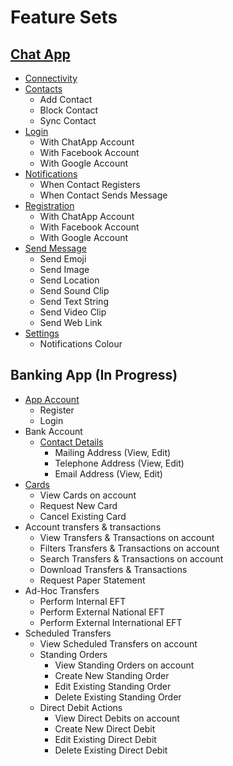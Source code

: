 # Feature Sets

## [Chat App](https://github.com/TheMightyLlama/GherkinFeatureSets/tree/master/ChatApp)

* [Connectivity](https://github.com/TheMightyLlama/GherkinFeatureSets/tree/master/ChatApp/Connectivity)
* [Contacts](https://github.com/TheMightyLlama/GherkinFeatureSets/tree/master/ChatApp/Contacts)
  * Add Contact
  * Block Contact
  * Sync Contact
* [Login](https://github.com/TheMightyLlama/GherkinFeatureSets/tree/master/ChatApp/Login)
  * With ChatApp Account
  * With Facebook Account
  * With Google Account
* [Notifications](https://github.com/TheMightyLlama/GherkinFeatureSets/tree/master/ChatApp/Notifications)
  * When Contact Registers
  * When Contact Sends Message
* [Registration](https://github.com/TheMightyLlama/GherkinFeatureSets/tree/master/ChatApp/Registration)
  * With ChatApp Account
  * With Facebook Account
  * With Google Account
* [Send Message](https://github.com/TheMightyLlama/GherkinFeatureSets/tree/master/ChatApp/Send%20Message)
  * Send Emoji
  * Send Image  
  * Send Location
  * Send Sound Clip
  * Send Text String
  * Send Video Clip
  * Send Web Link
* [Settings](https://github.com/TheMightyLlama/GherkinFeatureSets/tree/master/ChatApp/Settings)
  * Notifications Colour

## Banking App (In Progress)

* [App Account](https://github.com/TheMightyLlama/GherkinFeatureSets/tree/master/BankApp/App%20Account)
  * Register
  * Login
* Bank Account
  * [Contact Details](https://github.com/TheMightyLlama/GherkinFeatureSets/tree/master/BankApp/Bank%20Account/Contact)
    * Mailing Address (View, Edit)
    * Telephone Address (View, Edit)
    * Email Address (View, Edit)
 * [Cards](https://github.com/TheMightyLlama/GherkinFeatureSets/tree/master/BankApp/Bank%20Account/Cards)
    * View Cards on account
    * Request New Card
    * Cancel Existing Card	
 * Account transfers & transactions
    * View Transfers & Transactions on account
    * Filters Transfers & Transactions on account
    * Search Transfers & Transactions on account
    * Download Transfers & Transactions
    * Request Paper Statement
 * Ad-Hoc Transfers
    * Perform Internal EFT
    * Perform External National EFT
    * Perform External International EFT
 * Scheduled Transfers
    * View Scheduled Transfers on account
    * Standing Orders
      * View Standing Orders on account
      * Create New Standing Order
      * Edit Existing Standing Order
      * Delete Existing Standing Order
    * Direct Debit Actions
      * View Direct Debits on account
      * Create New Direct Debit
      * Edit Existing Direct Debit
      * Delete Existing Direct Debit

